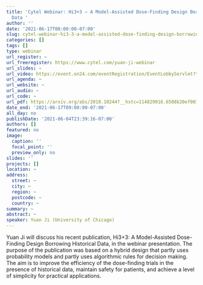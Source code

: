 ```yaml
---
title: 'Cytel Webinar: Hi3+3 – A Model-Assisted Dose-Finding Design Borrowing Historical
  Data '
author: ''
date: '2021-06-17T08:00:00-07:00'
slug: cytel-webinar-hi3-3-a-model-assisted-dose-finding-design-borrowing-historical-data
categories: []
tags: []
type: webinar
url_register: ~
url_freeregister: https://www.cytel.com/yuan-ji-webinar
url_slides: ~
url_video: https://event.on24.com/eventRegistration/EventLobbyServlet?target=reg20.jsp&mode=login&eventid=3209873&sessionid=1&key=C358E4BAEDE3C87523342A438E34C13C&regTag=&V2=false&sourcepage=register
url_agenda: ~
url_website: ~
url_audio: ~
url_code: ~
url_pdf: https://arxiv.org/abs/2010.10244?__hstc=114829016.6508b20ef001ea52e697b9333f8f0c48.1621749301844.1622871067994.1622874058718.3&__hssc=114829016.2.1622874058718&__hsfp=1534408286&hsCtaTracking=56f40567-3825-44b1-8bd2-67108293a6ca%257Cc71b5ae9-116b-45ac-b7b2-2efe6fc2d9dd
date_end: '2021-06-17T09:00:00-07:00'
all_day: no
publishDate: '2021-06-04T23:39:16-07:00'
authors: []
featured: no
image:
  caption: ''
  focal_point: ''
  preview_only: no
slides: ''
projects: []
location: ~
address:
  street: ~
  city: ~
  region: ~
  postcode: ~
  country: ~
summary: ~
abstract: ~
speaker: Yuan Ji (University of Chicago)
---
```

<!--more-->
Yuan Ji will discuss his recent publication, Hi3+3: A Model-Assisted Dose-Finding Design Borrowing Historical Data, in the webinar presentation. The purpose of the publication was based on a hybrid design that partly uses probability models and partly uses algorithmic rules for decision making. The aim is to improve the efficiency of the dose-finding trials in the presence of historical data, maintain safety for patients, and achieve a level of simplicity for practical applications.  